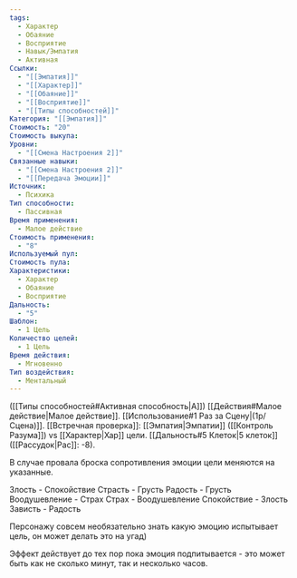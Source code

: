 ```yaml
---
tags:
  - Характер
  - Обаяние
  - Восприятие
  - Навык/Эмпатия
  - Активная
Ссылки:
  - "[[Эмпатия]]"
  - "[[Характер]]"
  - "[[Обаяние]]"
  - "[[Восприятие]]"
  - "[[Типы способностей]]"
Категория: "[[Эмпатия]]"
Стоимость: "20"
Стоимость выкупа: 
Уровни:
  - "[[Смена Настроения 2]]"
Связанные навыки:
  - "[[Смена Настроения 2]]"
  - "[[Передача Эмоции]]"
Источник:
  - Психика
Тип способности:
  - Пассивная
Время применения:
  - Малое действие
Стоимость применения:
  - "8"
Используемый пул: 
Стоимость пула: 
Характеристики:
  - Характер
  - Обаяние
  - Восприятие
Дальность:
  - "5"
Шаблон:
  - 1 Цель
Количество целей:
  - 1 Цель
Время действия:
  - Мгновенно
Тип воздействия:
  - Ментальный
---
```

([[Типы способностей#Активная способность|А]]) [[Действия#Малое действие|Малое действие]]. [[Использование#1 Раз за Сцену|(1р/Сцена)]]. [[Встречная проверка]]: [[Эмпатия|Эмпатии]] ([[Контроль Разума]]) vs [[Характер|Хар]] цели. [[Дальность#5 Клеток|5 клеток]] ([[Рассудок|Рас]]: -8). 

В случае провала броска сопротивления эмоции цели меняются на указанные. 

Злость - Спокойствие
Страсть - Грусть
Радость - Грусть
Воодушевление - Страх
Страх - Воодушевление
Спокойствие - Злость
Зависть - Радость

Персонажу совсем необязательно знать какую эмоцию испытывает цель, он может делать это на угад)

Эффект действует до тех пор пока эмоция подпитывается - это может быть как не сколько минут, так и несколько часов. 

